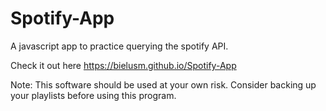# Spotify-App

A javascript app to practice querying the spotify API. 

Check it out here
https://bielusm.github.io/Spotify-App

Note: This software should be used at your own risk. Consider backing up your playlists before using this program. 
